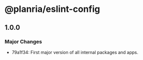 # @planria/eslint-config

## 1.0.0

### Major Changes

- 79a1f34: First major version of all internal packages and apps.
